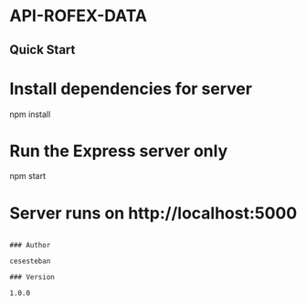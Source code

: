 # API-ROFEX-DATA

## Quick Start

# Install dependencies for server

npm install

# Run the Express server only

npm start

# Server runs on http://localhost:5000

```

### Author

cesesteban

### Version

1.0.0
```
